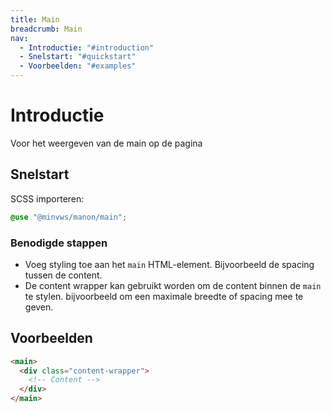 ```yaml
---
title: Main
breadcrumb: Main
nav:
  - Introductie: "#introduction"
  - Snelstart: "#quickstart"
  - Voorbeelden: "#examples"
---
```


<h1 id="introduction">Introductie</h1>

Voor het weergeven van de main op de pagina

<h2 id="quickstart">Snelstart</h2>

SCSS importeren:

```scss
@use "@minvws/manon/main";
```

<h3>Benodigde stappen</h3>

- Voeg styling toe aan het `main` HTML-element. Bijvoorbeeld de spacing tussen de content.
- De content wrapper kan gebruikt worden om de content binnen de `main` te stylen. bijvoorbeeld om een maximale breedte of spacing mee te geven.

<h2 id="examples">Voorbeelden</h2>

```html
<main>
  <div class="content-wrapper">
    <!-- Content -->
  </div>
</main>
```
